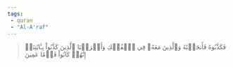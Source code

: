 ```yaml
---
tags: 
 - quran 
 - "Al-A'raf"
---
```


> فَكَذَّبُوهُ فَأَنجَيۡنَٰهُ وَٱلَّذِينَ مَعَهُۥ فِي ٱلۡفُلۡكِ وَأَغۡرَقۡنَا ٱلَّذِينَ كَذَّبُواْ بِـَٔايَٰتِنَآۚ إِنَّهُمۡ كَانُواْ قَوۡمًا عَمِينَ
